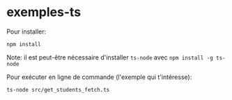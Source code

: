 # exemples-ts

Pour installer:

    npm install

Note: il est peut-être nécessaire d'installer `ts-node` avec `npm install -g ts-node`
    
Pour exécuter en ligne de commande (l'exemple qui t'intéresse):

    ts-node src/get_students_fetch.ts
    
